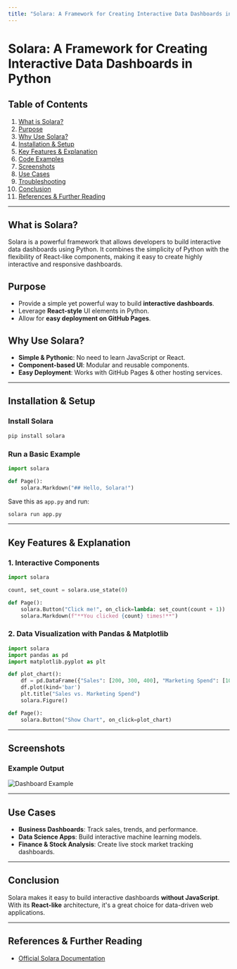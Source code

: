 ```yaml
---
title: "Solara: A Framework for Creating Interactive Data Dashboards in Python"
---
```


# Solara: A Framework for Creating Interactive Data Dashboards in Python

## Table of Contents
1. [What is Solara?](#what-is-solara)
2. [Purpose](#purpose)
3. [Why Use Solara?](#why-use-solara)
4. [Installation & Setup](#installation--setup)
5. [Key Features & Explanation](#key-features--explanation)
6. [Code Examples](#code-examples)
7. [Screenshots](#screenshots)
8. [Use Cases](#use-cases)
9. [Troubleshooting](#troubleshooting)
10. [Conclusion](#conclusion)
11. [References & Further Reading](#references--further-reading)

---

## What is Solara?
Solara is a powerful framework that allows developers to build interactive data dashboards using Python. It combines the simplicity of Python with the flexibility of React-like components, making it easy to create highly interactive and responsive dashboards.

## Purpose
- Provide a simple yet powerful way to build **interactive dashboards**.
- Leverage **React-style** UI elements in Python.
- Allow for **easy deployment on GitHub Pages**.

## Why Use Solara?
- **Simple & Pythonic**: No need to learn JavaScript or React.
- **Component-based UI**: Modular and reusable components.
- **Easy Deployment**: Works with GitHub Pages & other hosting services.

---

## Installation & Setup
### Install Solara
```bash
pip install solara
```

### Run a Basic Example
```python
import solara

def Page():
    solara.Markdown("## Hello, Solara!")
```
Save this as `app.py` and run:
```bash
solara run app.py
```

---

## Key Features & Explanation
### 1. Interactive Components
```python
import solara

count, set_count = solara.use_state(0)

def Page():
    solara.Button("Click me!", on_click=lambda: set_count(count + 1))
    solara.Markdown(f"**You clicked {count} times!**")
```

### 2. Data Visualization with Pandas & Matplotlib
```python
import solara
import pandas as pd
import matplotlib.pyplot as plt

def plot_chart():
    df = pd.DataFrame({"Sales": [200, 300, 400], "Marketing Spend": [100, 150, 250]})
    df.plot(kind='bar')
    plt.title("Sales vs. Marketing Spend")
    solara.Figure()

def Page():
    solara.Button("Show Chart", on_click=plot_chart)
```

---

## Screenshots
### Example Output
![Dashboard Example](./images/dashboard.png)

---

## Use Cases
- **Business Dashboards**: Track sales, trends, and performance.
- **Data Science Apps**: Build interactive machine learning models.
- **Finance & Stock Analysis**: Create live stock market tracking dashboards.

---

## Conclusion
Solara makes it easy to build interactive dashboards **without JavaScript**. With its **React-like** architecture, it's a great choice for data-driven web applications.

---

## References & Further Reading
- [Official Solara Documentation](https://solara.dev/)

